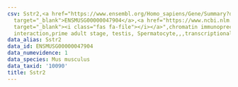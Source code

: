 ```yaml
---
csv: Sstr2,<a href="https://www.ensembl.org/Homo_sapiens/Gene/Summary?db=core;g=ENSMUSG00000047904"
  target="_blank">ENSMUSG00000047904</a>,<a href="https://www.ncbi.nlm.nih.gov/pubmed/25450459"
  target="_blank"><i class="fas fa-file"></i></a>",chromatin immunoprecipitation assay,direct
  interaction,prime adult stage, testis, Spermatocyte,,,transcriptional regulation,
data_alias: Sstr2
data_id: ENSMUSG00000047904
data_numevidence: 1
data_species: Mus musculus
data_taxid: '10090'
title: Sstr2
---
```

